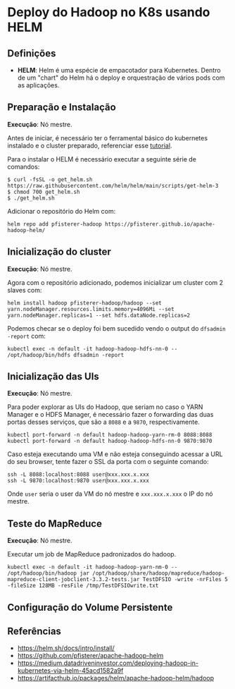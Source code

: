# Deploy do Hadoop no K8s usando HELM

## Definições
* **HELM**: Helm é uma espécie de empacotador para Kubernetes. Dentro de um "chart" do Helm há o deploy e orquestração de vários pods com as aplicações.

## Preparação e Instalação

**Execução**: Nó mestre.

Antes de iniciar, é necessário ter o ferramental básico do kubernetes instalado e o cluster preparado, referenciar esse [tutorial](https://github.com/eduardoluizgs/dataops/blob/main/install-kubernetes.md).

Para o instalar o HELM é necessário executar a seguinte série de comandos:
```
$ curl -fsSL -o get_helm.sh https://raw.githubusercontent.com/helm/helm/main/scripts/get-helm-3
$ chmod 700 get_helm.sh
$ ./get_helm.sh
```
Adicionar o repositório do Helm com:
```
helm repo add pfisterer-hadoop https://pfisterer.github.io/apache-hadoop-helm/
```

## Inicialização do cluster

**Execução**: Nó mestre.

Agora com o repositório adicionado, podemos inicializar um cluster com 2 slaves com:

```
helm install hadoop pfisterer-hadoop/hadoop --set yarn.nodeManager.resources.limits.memory=4096Mi --set yarn.nodeManager.replicas=1 --set hdfs.dataNode.replicas=2
```

Podemos checar se o deploy foi bem sucedido vendo o output do `dfsadmin -report` com:

```
kubectl exec -n default -it hadoop-hadoop-hdfs-nn-0 -- /opt/hadoop/bin/hdfs dfsadmin -report
```

## Inicialização das UIs

**Execução**: Nó mestre.

Para poder explorar as UIs do Hadoop, que seriam no caso o YARN Manager e o HDFS Manager, é necessário fazer o forwarding das duas portas desses serviços, que são a `8088` e a `9870`, respectivamente.

```
kubectl port-forward -n default hadoop-hadoop-yarn-rm-0 8088:8088
kubectl port-forward -n default hadoop-hadoop-hdfs-nn-0 9870:9870
```
Caso esteja executando uma VM e não esteja conseguindo acessar a URL do seu browser, tente fazer o SSL da porta com o seguinte comando:

```
ssh -L 8088:localhost:8088 user@xxx.xxx.x.xxx
ssh -L 9870:localhost:9870 user@xxx.xxx.x.xxx
```

Onde `user` seria o user da VM do nó mestre e `xxx.xxx.x.xxx` o IP do nó mestre. 

## Teste do MapReduce

**Execução**: Nó mestre.

Executar um job de MapReduce padronizados do hadoop.

```
kubectl exec -n default -it hadoop-hadoop-yarn-nm-0 -- /opt/hadoop/bin/hadoop jar /opt/hadoop/share/hadoop/mapreduce/hadoop-mapreduce-client-jobclient-3.3.2-tests.jar TestDFSIO -write -nrFiles 5 -fileSize 128MB -resFile /tmp/TestDFSIOwrite.txt
```

## Configuração do Volume Persistente



## Referências
* https://helm.sh/docs/intro/install/
* https://github.com/pfisterer/apache-hadoop-helm
* https://medium.datadriveninvestor.com/deploying-hadoop-in-kubernetes-via-helm-45acd1582a9f
* https://artifacthub.io/packages/helm/apache-hadoop-helm/hadoop
